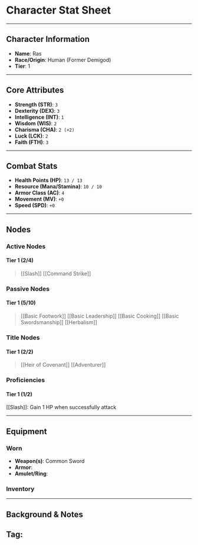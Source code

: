 # Character Stat Sheet

---

## Character Information
- **Name**: Ras
- **Race/Origin**: Human (Former Demigod)
- **Tier**: 1

---

## Core Attributes
- **Strength (STR)**: `3`
- **Dexterity (DEX)**: `3`
- **Intelligence (INT)**: `1`
- **Wisdom (WIS)**: `2`
- **Charisma (CHA)**: `2 (+2)`
- **Luck (LCK)**: `2`
- **Faith (FTH)**: `3`

---

## Combat Stats
- **Health Points (HP)**: `13 / 13`
- **Resource (Mana/Stamina)**: `10 / 10`
- **Armor Class (AC)**: `4`
- **Movement (MV)**: `+0`
- **Speed (SPD)**: `+0`
---

## Nodes
### Active Nodes 
#### Tier 1 (2/4)
> [[Slash]]
> [[Command Strike]] 
### Passive Nodes
#### Tier 1 (5/10)
> [[Basic Footwork]]
> [[Basic Leadership]]
> [[Basic Cooking]]
> [[Basic Swordsmanship]]
> [[Herbalism]]



### Title Nodes
#### Tier 1 (2/2)
> [[Heir of Covenant]]
> [[Adventurer]]

### Proficiencies
#### Tier 1 (1/2)
[[Slash]]: Gain 1 HP when successfully attack

---

## Equipment
### Worn
- **Weapon(s)**: Common Sword 
- **Armor**: 
- **Amulet/Ring**: 

### Inventory

---

## Background & Notes
**Tag**: 
- 

